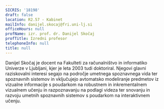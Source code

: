 ```yaml
---
SICRIS: '18198'
draft: false
location: R2.57 - Kabinet
mailInfo: danijel.skocaj@fri.uni-lj.si
officeHours: null
profName: izr. prof. dr. Danijel Skočaj
profTitle: Izredni profesor
telephoneInfo: null
title: null
---
```



Danijel Skočaj je docent na Fakulteti za računalništvo in informatiko Univerze v Ljubljani, kjer je leta 2003 tudi doktoriral. Njegovi glavni raziskovalni interesi segajo na področje umetnega spoznavnega vida ter spoznavnih sistemov in vključujejo avtomatsko modeliranje predmetov iz vizualne informacije s poudarkom na robustnem in inkrementalnem vizualnem učenju in razpoznavanju na podlagi videza ter snovanju in razvoju umetnih spoznavnih sistemov s poudarkom na interaktivnem učenju.